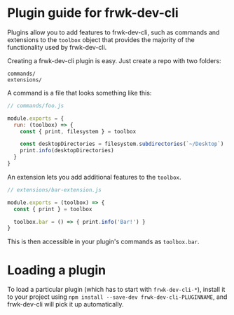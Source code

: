 # Plugin guide for frwk-dev-cli

Plugins allow you to add features to frwk-dev-cli, such as commands and
extensions to the `toolbox` object that provides the majority of the functionality
used by frwk-dev-cli.

Creating a frwk-dev-cli plugin is easy. Just create a repo with two folders:

```
commands/
extensions/
```

A command is a file that looks something like this:

```js
// commands/foo.js

module.exports = {
  run: (toolbox) => {
    const { print, filesystem } = toolbox

    const desktopDirectories = filesystem.subdirectories(`~/Desktop`)
    print.info(desktopDirectories)
  }
}
```

An extension lets you add additional features to the `toolbox`.

```js
// extensions/bar-extension.js

module.exports = (toolbox) => {
  const { print } = toolbox

  toolbox.bar = () => { print.info('Bar!') }
}
```

This is then accessible in your plugin's commands as `toolbox.bar`.

# Loading a plugin

To load a particular plugin (which has to start with `frwk-dev-cli-*`),
install it to your project using `npm install --save-dev frwk-dev-cli-PLUGINNAME`,
and frwk-dev-cli will pick it up automatically.
